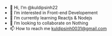 - 👋 Hi, I’m @kuldipsinh22
- 👀 I’m interested in Front-end Developement
- 🌱 I’m currently learning Reactjs & Nodejs
- 💞️ I’m looking to collaborate on Nothing
- 📫 How to reach me kuldipsinh0031@gmail.com

<!---
kuldipsinh22/kuldipsinh22 is a ✨ special ✨ repository because its `README.md` (this file) appears on your GitHub profile.
You can click the Preview link to take a look at your changes.
--->
